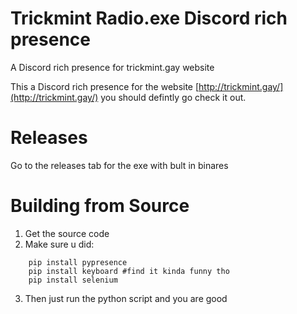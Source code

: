 # Trickmint Radio.exe Discord rich presence
A Discord rich presence for trickmint.gay website

This a Discord rich presence for the website [http://trickmint.gay/](http://trickmint.gay/) you should defintly go check it out.

# Releases
Go to the releases tab for the exe with bult in binares

# Building from Source
1. Get the source code
2. Make sure u did:
```
    pip install pypresence
    pip install keyboard #find it kinda funny tho
    pip install selenium

```
3. Then just run the python script and you are good